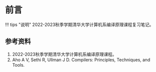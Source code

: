 # 前言

!!! tips "说明"
    2022-2023秋季学期清华大学计算机系编译原理课程复习笔记。

## 参考资料

1. 2022-2023秋季学期清华大学计算机系编译原理课程。
2. Aho A V, Sethi R, Ullman J D. Compilers: Principles, Techniques, and Tools.